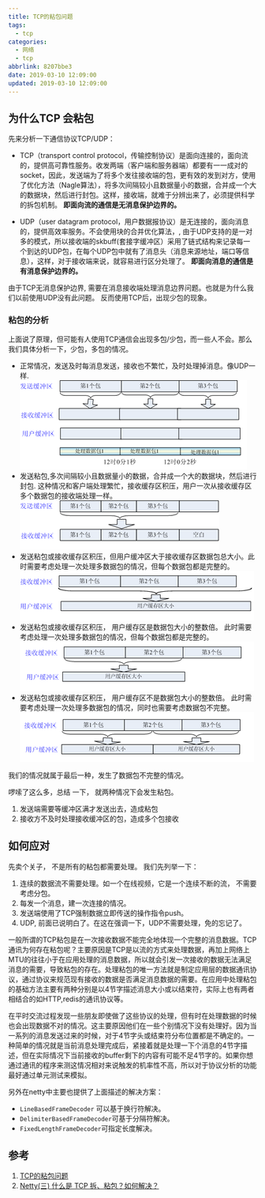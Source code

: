 ```yaml
---
title: TCP的粘包问题
tags:
  - tcp
categories:
  - 网络
  - tcp
abbrlink: 8207bbe3
date: 2019-03-10 12:09:00
updated: 2019-03-10 12:09:00
---
```


## 为什么TCP 会粘包

先来分析一下通信协议TCP/UDP：

- TCP（transport control protocol，传输控制协议）是面向连接的，面向流的，提供高可靠性服务。收发两端（客户端和服务器端）都要有一一成对的socket，因此，发送端为了将多个发往接收端的包，更有效的发到对方，使用了优化方法（Nagle算法），将多次间隔较小且数据量小的数据，合并成一个大的数据块，然后进行封包。这样，接收端，就难于分辨出来了，必须提供科学的拆包机制。 **即面向流的通信是无消息保护边界的。**

- UDP（user datagram protocol，用户数据报协议）是无连接的，面向消息的，提供高效率服务。不会使用块的合并优化算法，, 由于UDP支持的是一对多的模式，所以接收端的skbuff(套接字缓冲区）采用了链式结构来记录每一个到达的UDP包，在每个UDP包中就有了消息头（消息来源地址，端口等信息），这样，对于接收端来说，就容易进行区分处理了。 **即面向消息的通信是有消息保护边界的。**

由于TCP无消息保护边界, 需要在消息接收端处理消息边界问题。也就是为什么我们以前使用UDP没有此问题。 反而使用TCP后，出现少包的现象。

<!-- more -->
### 粘包的分析

上面说了原理，但可能有人使用TCP通信会出现多包/少包，而一些人不会。那么我们具体分析一下，少包，多包的情况。

- 正常情况，发送及时每消息发送，接收也不繁忙，及时处理掉消息。像UDP一样.
![](https://raw.githubusercontent.com/fengxiu/img/master/pasted-186.png)
- 发送粘包,多次间隔较小且数据量小的数据，合并成一个大的数据块，然后进行封包. 这种情况和客户端处理繁忙，接收缓存区积压，用户一次从接收缓存区多个数据包的接收端处理一样。
![](https://raw.githubusercontent.com/fengxiu/img/master/pasted-188.png)
- 发送粘包或接收缓存区积压，但用户缓冲区大于接收缓存区数据包总大小。此时需要考虑处理一次处理多数据包的情况，但每个数据包都是完整的。
![](https://raw.githubusercontent.com/fengxiu/img/master/pasted-189.png)
- 发送粘包或接收缓存区积压， 用户缓存区是数据包大小的整数倍。 此时需要考虑处理一次处理多数据包的情况，但每个数据包都是完整的。
![](https://raw.githubusercontent.com/fengxiu/img/master/pasted-190.png)
- 发送粘包或接收缓存区积压， 用户缓存区不是数据包大小的整数倍。 此时需要考虑处理一次处理多数据包的情况，同时也需要考虑数据包不完整。
![](https://raw.githubusercontent.com/fengxiu/img/master/pasted-191.png)

我们的情况就属于最后一种，发生了数据包不完整的情况。

啰嗦了这么多，总结 一下， 就两种情况下会发生粘包。

1. 发送端需要等缓冲区满才发送出去，造成粘包
2. 接收方不及时处理接收缓冲区的包，造成多个包接收

## 如何应对

先卖个关子， 不是所有的粘包都需要处理。 我们先列举一下：

1. 连续的数据流不需要处理。如一个在线视频，它是一个连续不断的流， 不需要考虑分包。
2. 每发一个消息，建一次连接的情况。
3. 发送端使用了TCP强制数据立即传送的操作指令push。
4. UDP, 前面已说明白了。在这在强调一下，UDP不需要处理，免的忘记了。

一般所谓的TCP粘包是在一次接收数据不能完全地体现一个完整的消息数据。TCP通讯为何存在粘包呢？主要原因是TCP是以流的方式来处理数据，再加上网络上MTU的往往小于在应用处理的消息数据，所以就会引发一次接收的数据无法满足消息的需要，导致粘包的存在。处理粘包的唯一方法就是制定应用层的数据通讯协议，通过协议来规范现有接收的数据是否满足消息数据的需要。在应用中处理粘包的基础方法主要有两种分别是以4节字描述消息大小或以结束符，实际上也有两者相结合的如HTTP,redis的通讯协议等。

在平时交流过程发现一些朋友即使做了这些协议的处理，但有时在处理数据的时候也会出现数据不对的情况。这主要原因他们在一些个别情况下没有处理好。因为当一系列的消息发送过来的时候，对于4节字头或结束符分布位置都是不确定的。一种简单的情况就是当前消息处理完成后，紧接着就是处理一下个消息的4节字描述，但在实际情况下当前接收的buffer剩下的内容有可能不足4节字的。如果你想通过通讯的程序来测这情况相对来说触发的机率性不高，所以对于协议分析的功能最好通过单元测试来模拟。

另外在netty中主要也提供了上面描述的解决方案：

- `LineBasedFrameDecoder` 可以基于换行符解决。
- `DelimiterBasedFrameDecoder`可基于分隔符解决。
- `FixedLengthFrameDecoder`可指定长度解决。

## 参考

1. [TCP的粘包问题](https://blog.csdn.net/zhang2531/article/details/52618804)
2. [Netty(三) 什么是 TCP 拆、粘包？如何解决？](https://juejin.im/post/5b67902f6fb9a04fc67c1a24)